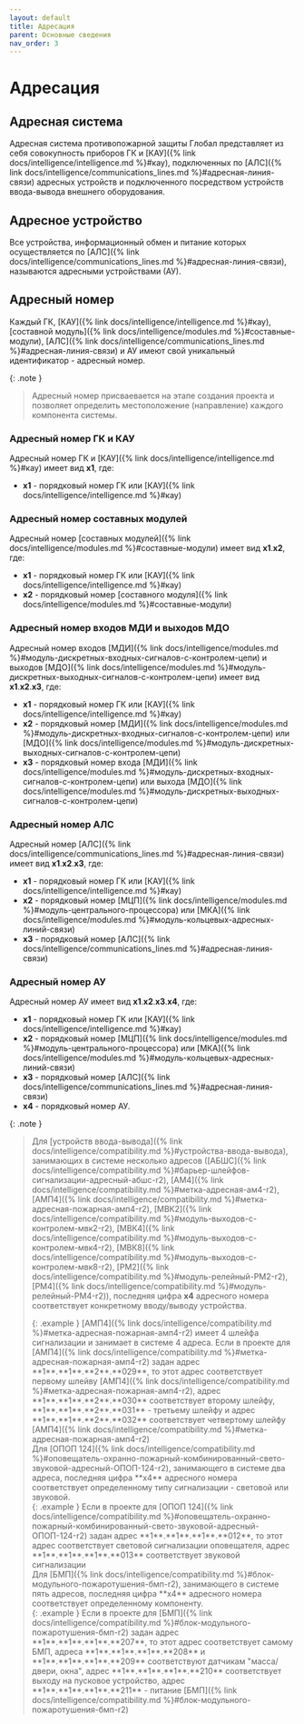 ```yaml
---
layout: default
title: Адресация
parent: Основные сведения
nav_order: 3
---
```


# Адресация
## Адресная система
Адресная система противопожарной защиты Глобал представляет из себя совокупность приборов ГК и [КАУ]({% link docs/intelligence/intelligence.md %}#кау), подключенных по [АЛС]({% link docs/intelligence/communications_lines.md %}#адресная-линия-связи) адресных устройств и подключенного посредством устройств ввода-вывода внешнего оборудования.

## Адресное устройство
Все устройства, информационный обмен и питание которых осуществляется по [АЛС]({% link docs/intelligence/communications_lines.md %}#адресная-линия-связи), называются адресными устройствами (АУ). 

## Адресный номер
Каждый ГК, [КАУ]({% link docs/intelligence/intelligence.md %}#кау), [составной модуль]({% link docs/intelligence/modules.md %}#составные-модули), [АЛС]({% link docs/intelligence/communications_lines.md %}#адресная-линия-связи) и АУ имеют свой уникальный идентификатор - адресный номер.

{: .note }
> Адресный номер присваевается на этапе создания проекта и позволяет определить местоположение (направление) каждого компонента системы.

### Адресный номер ГК и КАУ
Адресный номер ГК и [КАУ]({% link docs/intelligence/intelligence.md %}#кау) имеет вид **x1**, где:
- **x1** - порядковый номер ГК или [КАУ]({% link docs/intelligence/intelligence.md %}#кау)

### Адресный номер составных модулей
Адресный номер [составных модулей]({% link docs/intelligence/modules.md %}#составные-модули) имеет вид **x1**.**x2**, где:
- **x1** - порядковый номер ГК или [КАУ]({% link docs/intelligence/intelligence.md %}#кау)
- **x2** - порядковый номер [составного модуля]({% link docs/intelligence/modules.md %}#составные-модули)

### Адресный номер входов МДИ и выходов МДО
Адресный номер входов [МДИ]({% link docs/intelligence/modules.md %}#модуль-дискретных-входных-сигналов-с-контролем-цепи) и выходов [МДО]({% link docs/intelligence/modules.md %}#модуль-дискретных-выходных-сигналов-с-контролем-цепи) имеет вид **x1**.**x2**.**x3**, где:
- **x1** - порядковый номер ГК или [КАУ]({% link docs/intelligence/intelligence.md %}#кау)
- **x2** - порядковый номер [МДИ]({% link docs/intelligence/modules.md %}#модуль-дискретных-входных-сигналов-с-контролем-цепи) или [МДО]({% link docs/intelligence/modules.md %}#модуль-дискретных-выходных-сигналов-с-контролем-цепи)
- **x3** - порядковый номер входа [МДИ]({% link docs/intelligence/modules.md %}#модуль-дискретных-входных-сигналов-с-контролем-цепи) или выхода [МДО]({% link docs/intelligence/modules.md %}#модуль-дискретных-выходных-сигналов-с-контролем-цепи)

### Адресный номер АЛС
Адресный номер [АЛС]({% link docs/intelligence/communications_lines.md %}#адресная-линия-связи) имеет вид **x1**.**x2**.**x3**, где:
- **x1** - порядковый номер ГК или [КАУ]({% link docs/intelligence/intelligence.md %}#кау)
- **x2** - порядковый номер [МЦП]({% link docs/intelligence/modules.md %}#модуль-центрального-процессора) или [МКА]({% link docs/intelligence/modules.md %}#модуль-кольцевых-адресных-линий-связи)
- **x3** - порядковый номер [АЛС]({% link docs/intelligence/communications_lines.md %}#адресная-линия-связи)

### Адресный номер АУ
Адресный номер АУ имеет вид **x1**.**x2**.**x3**.**x4**, где:
- **x1** - порядковый номер ГК или [КАУ]({% link docs/intelligence/intelligence.md %}#кау)
- **x2** - порядковый номер [МЦП]({% link docs/intelligence/modules.md %}#модуль-центрального-процессора) или [МКА]({% link docs/intelligence/modules.md %}#модуль-кольцевых-адресных-линий-связи)
- **x3** - порядковый номер [АЛС]({% link docs/intelligence/communications_lines.md %}#адресная-линия-связи)
- **x4** - порядковый номер АУ.

{: .note }
> Для [устройств ввода-вывода]({% link docs/intelligence/compatibility.md %}#устройства-ввода-вывода), занимающих в системе несколько адресов ([АБШС]({% link docs/intelligence/compatibility.md %}#барьер-шлейфов-сигнализации-адресный-абшс-r2), [АМ4]({% link docs/intelligence/compatibility.md %}#метка-адресная-ам4-r2), [АМП4]({% link docs/intelligence/compatibility.md %}#метка-адресная-пожарная-амп4-r2), [МВК2]({% link docs/intelligence/compatibility.md %}#модуль-выходов-с-контролем-мвк2-r2), [МВК4]({% link docs/intelligence/compatibility.md %}#модуль-выходов-с-контролем-мвк4-r2), [МВК8]({% link docs/intelligence/compatibility.md %}#модуль-выходов-с-контролем-мвк8-r2), [РМ2]({% link docs/intelligence/compatibility.md %}#модуль-релейный-РМ2-r2), [РМ4]({% link docs/intelligence/compatibility.md %}#модуль-релейный-РМ4-r2)), последняя цифра **x4** адресного номера соответствует конкретному вводу/выводу устройства.
> <div markdown="block">
> {: .example }
> [АМП4]({% link docs/intelligence/compatibility.md %}#метка-адресная-пожарная-амп4-r2) имеет 4 шлейфа сигнализации и занимает в системе 4 адреса. Если в проекте для [АМП4]({% link docs/intelligence/compatibility.md %}#метка-адресная-пожарная-амп4-r2) задан адрес **1**.**1**.**2**.**029**, то этот адрес соответствует первому шлейву [АМП4]({% link docs/intelligence/compatibility.md %}#метка-адресная-пожарная-амп4-r2), адрес **1**.**1**.**2**.**030** соответствует второму шлейфу, **1**.**1**.**2**.**031** - третьему шлейфу и адрес **1**.**1**.**2**.**032** соответствует четвертому шлейфу [АМП4]({% link docs/intelligence/compatibility.md %}#метка-адресная-пожарная-амп4-r2)
> </div>
> Для [ОПОП 124]({% link docs/intelligence/compatibility.md %}#оповещатель-охранно-пожарный-комбинированный-свето-звуковой-адресный-ОПОП-124-r2), занимающего в системе два адреса, последняя цифра **x4** адресного номера соответствует определенному типу сигнализации - световой или звуковой.
> <div markdown="block">
> {: .example }
> Если в проекте для [ОПОП 124]({% link docs/intelligence/compatibility.md %}#оповещатель-охранно-пожарный-комбинированный-свето-звуковой-адресный-ОПОП-124-r2) задан адрес **1**.**1**.**1**.**012**, то этот адрес соответствует световой сигнализации оповещателя, адрес **1**.**1**.**1**.**013** соответствует звуковой сигнализации
> </div>
> Для [БМП]({% link docs/intelligence/compatibility.md %}#блок-модульного-пожаротушения-бмп-r2), занимающего в системе пять адресов, последняя цифра **x4** адресного номера соответствует определенному компоненту.
> <div markdown="block">
> {: .example }
> Если в проекте для [БМП]({% link docs/intelligence/compatibility.md %}#блок-модульного-пожаротушения-бмп-r2) задан адрес **1**.**1**.**1**.**207**, то этот адрес соответствует самому БМП, адреса **1**.**1**.**1**.**208** и **1**.**1**.**1**.**209** соответствуют датчикам "масса/двери, окна", адрес **1**.**1**.**1**.**210** соответствует выходу на пусковое устройство, адрес **1**.**1**.**1**.**211** - питание [БМП]({% link docs/intelligence/compatibility.md %}#блок-модульного-пожаротушения-бмп-r2)
> </div>
